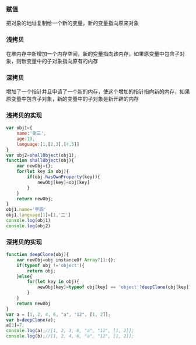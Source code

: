 ### 赋值

把对象的地址复制给一个新的变量，新的变量指向原来对象

### 浅拷贝

在堆内存中新增加一个内存空间，新的变量指向该内存，如果原变量中包含子对象，则新变量中的子对象指向原有的内存

### 深拷贝

增加了一个指针并且申请了一个新的内存，使这个增加的指针指向新的内存，如果原变量中包含子对象，新的变量中的子对象是新开辟的内存

### 浅拷贝的实现

```js
var obj1={
    name:'张三',
    age:19,
    language:[1,[2,3],[4,5]]
}
var obj2=shallObject(obj1);
function shallObject(obj){
    var newObj={};
    for(let key in obj){
        if(obj.hasOwnProperty(key)){
            newObj[key]=obj[key]
        }
    }
    return newObj;
}
obj1.name='李四'
obj1.language[1]=[1,'二']
console.log(obj1)
console.log(obj2)
```

### 深拷贝的实现

```js
function deepClone(obj){
    var newObj=obj instanceOf Array?[]:{};
    if(typeof obj !='object'){
        return obj;
    }else{
        for(let key in obj){
            newObj[key]=typeof obj[key] == 'object'?deepClone(obj[key]):obj[key]
        }
    }
    return newObj
}
var a = [1, 2, 4, 6, "a", "12", [1, 2]];
var b=deepClone(a);
a[3]=7;
console.log(a);//[1, 2, 3, 6, "a", "12", [1, 2]];
console.log(b);//[1, 2, 4, 6, "a", "12", [1, 2]];
```








